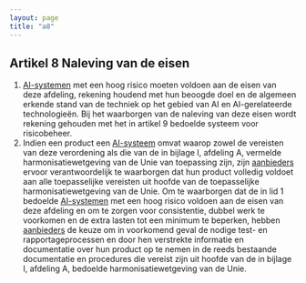 ```yaml
---
layout: page
title: "a8"
---
```


## Artikel 8 Naleving van de eisen

1. [AI-systemen](a3.md#^ai-systeem) met een hoog risico moeten voldoen aan de eisen van deze afdeling, rekening houdend met hun beoogde doel en de algemeen erkende stand van de techniek op het gebied van AI en AI-gerelateerde technologieën. Bij het waarborgen van de naleving van deze eisen wordt rekening gehouden met het in artikel 9 bedoelde systeem voor risicobeheer.
2. Indien een product een [AI-systeem](a3.md#^ai-systeem) omvat waarop zowel de vereisten van deze verordening als die van de in bijlage I, afdeling A, vermelde harmonisatiewetgeving van de Unie van toepassing zijn, zijn [aanbieders](a3.md#^aanbieder) ervoor verantwoordelijk te waarborgen dat hun product volledig voldoet aan alle toepasselijke vereisten uit hoofde van de toepasselijke harmonisatiewetgeving van de Unie. Om te waarborgen dat de in lid 1 bedoelde [AI-systemen](a3.md#^ai-systeem) met een hoog risico voldoen aan de eisen van deze afdeling en om te zorgen voor consistentie, dubbel werk te voorkomen en de extra lasten tot een minimum te beperken, hebben [aanbieders](a3.md#^aanbieder) de keuze om in voorkomend geval de nodige test- en rapportageprocessen en door hen verstrekte informatie en documentatie over hun product op te nemen in de reeds bestaande documentatie en procedures die vereist zijn uit hoofde van de in bijlage I, afdeling A, bedoelde harmonisatiewetgeving van de Unie.